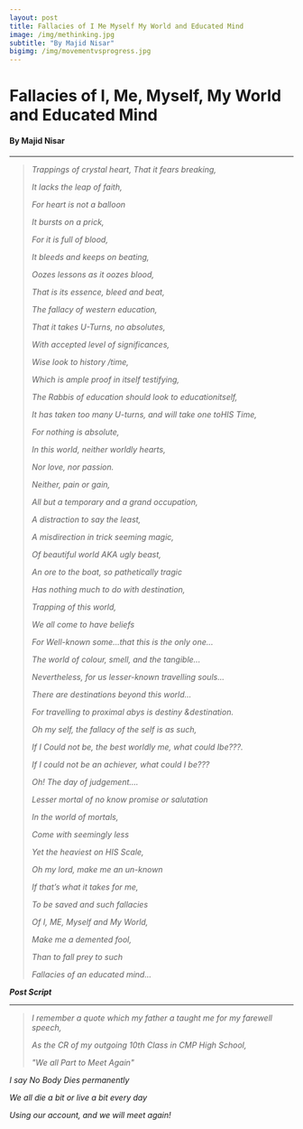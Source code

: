```yaml
---
layout: post
title: Fallacies of I Me Myself My World and Educated Mind
image: /img/methinking.jpg
subtitle: "By Majid Nisar"
bigimg: /img/movementvsprogress.jpg
---
```


# Fallacies of I, Me, Myself, My World and Educated Mind

#### By Majid Nisar

------

> *Trappings of crystal heart,*
> *That it fears breaking,*
>
> *It lacks the leap of faith,*
>
> *For heart is not a balloon*
>
> *It bursts on a prick,*
>
> *For it is full of blood,*
>
> *It bleeds and keeps on beating,*
>
> *Oozes lessons as it oozes blood,*
>
> *That is its essence, bleed and beat,*
>
>  
>
> *The fallacy of western education,*
>
> *That it takes U-Turns, no absolutes,*
>
> *With accepted level of significances,*
>
> *Wise look to history /time,*
>
> *Which is ample proof in itself testifying,*
>
> *The Rabbis of education should look to educationitself,*
>
> *It has taken too many U-turns, and will take one toHIS Time,*
>
>  
>
> *For nothing is absolute,*
>
> *In this world, neither worldly hearts,*
>
> *Nor love, nor passion.*
>
> *Neither, pain or gain,*
>
> *All but a temporary and a grand occupation,*
>
> *A distraction to say the least,*
>
> *A misdirection in trick seeming magic,*
>
> *Of beautiful world AKA ugly beast,*
>
> *An ore to the boat, so pathetically tragic*
>
> *Has nothing much to do with destination,*
>
>  
>
> *Trapping of this world,*
>
> *We all come to have beliefs*
>
> *For Well-known some...that this is the only one...*
>
> *The world of colour, smell, and the tangible...*
>
> *Nevertheless, for us lesser-known travelling souls...*
>
> *There are destinations beyond this world...*
>
> *For travelling to proximal abys is destiny &destination.*
>
>  
>
> *Oh my self, the fallacy of the self is as such,*
>
> *If I Could not be, the best worldly me, what could Ibe???.*
>
> *If I could not be an achiever, what could I be???*
>
>  
>
> *Oh! The day of judgement....*
>
> *Lesser mortal of no know promise or salutation*
>
> *In the world of mortals,*
>
> *Come with seemingly less*
>
> *Yet the heaviest on HIS Scale,*
>
>  
>
> *Oh my lord, make me an un-known*
>
> *If that’s what it takes for me,*
>
> *To be saved and such fallacies*
>
> *Of I, ME, Myself and My World,*
>
> *Make me a demented fool,*
>
> *Than to fall prey to such*
>
> *Fallacies of an educated mind...*
>
> 

***Post Script***

------

> *I remember a quote which my father a taught me for my farewell speech,*
>
> *As the CR of my outgoing 10th Class in CMP High School,*
>
> *"We all Part to Meet Again"*

*I say No Body Dies permanently*

*We all die a bit or live a bit every day*

*Using our account, and we will meet again!*
